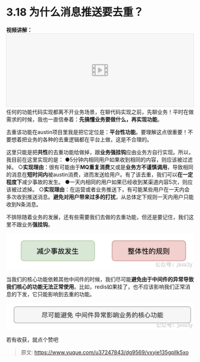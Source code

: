 # 3.18 为什么消息推送要去重？

**视频讲解：**
[![#19 接入Redis.mp4 (285.11MB)](./img/bVnZLgEkx05gKFRk/1715182390798-8898196c-c9e7-4e80-ab68-9f7df75762fe-988617.png)](https://www.yuque.com/u37247843/dg9569/vxyie135gpllk5xo?_lake_card=%7B%22status%22%3A%22done%22%2C%22name%22%3A%22%2319%20%E6%8E%A5%E5%85%A5Redis.mp4%22%2C%22size%22%3A298963984%2C%22taskId%22%3A%22u09426896-465e-4a3a-81ee-6658086231d%22%2C%22taskType%22%3A%22upload%22%2C%22url%22%3Anull%2C%22cover%22%3Anull%2C%22videoId%22%3A%22inputs%2Fprod%2Fyuque%2F2023%2F1285871%2Fmp4%2F1687268475665-47f8c5aa-aff2-4dd8-a6db-1ac5499331e7.mp4%22%2C%22download%22%3Afalse%2C%22__spacing%22%3A%22both%22%2C%22id%22%3A%22MxZFC%22%2C%22margin%22%3A%7B%22top%22%3Atrue%2C%22bottom%22%3Atrue%7D%2C%22card%22%3A%22video%22%7D#MxZFC)
任何的功能代码实现都离不开业务场景，在聊代码实现之前，先聊业务！平时在做需求的时候，我也一直信奉着：**先搞懂业务要做什么，再实现功能**。

去重该功能在austin项目里我是把它定位是：**平台性功能**。要理解这点很重要！不要想着把业务的各种的去重逻辑都在平台上做，这是不合理的。

这里只能是把**共性**的去重功能给做掉，跟**业务强挂钩**应由业务方自行实现。所以，我目前在这里实现的是：
●5分钟内相同用户如果收到相同的内容，则应该被过滤掉。
○**实现理由**：很有可能由于**MQ重复消费**又或是**业务方不谨慎调用**，导致相同的消息在**短时间内**被austin消费，进而发送给用户。有了该去重，我们可以**在一定程度下**减少事故的发生。
●一天内相同的用户如果已经收到某渠道内容5次，则应该被过滤掉。
○**实现理由**：在运营或者业务推送下，有可能某些用户在一天内会多次收到推送消息。**避免对用户带来过多的打扰**，从总体定下规则一天内用户只能收到N条消息。

不排除随着业务的发展，还有些需要我们去做的去重功能，但还是要记住，我们这里不跟业务**强挂钩**。

![1649640218496-3fe77cc0-b915-46cc-85d1-991354fe59bd.png](./img/bVnZLgEkx05gKFRk/1649640218496-3fe77cc0-b915-46cc-85d1-991354fe59bd-639124.webp)

当我们的核心功能依赖其他中间件的时候，我们尽可能**避免由于中间件的异常导致我们核心的功能无法正常使用**。比如，redis如果挂了，也不应该影响我们正常消息的下发，它只能影响到去重的功能。

![1649640218498-ed5d3eed-95a4-4a69-b807-4b8ad25e417f.png](./img/bVnZLgEkx05gKFRk/1649640218498-ed5d3eed-95a4-4a69-b807-4b8ad25e417f-038342.webp)

若有收获，就点个赞吧

 


> 原文: <https://www.yuque.com/u37247843/dg9569/vxyie135gpllk5xo>